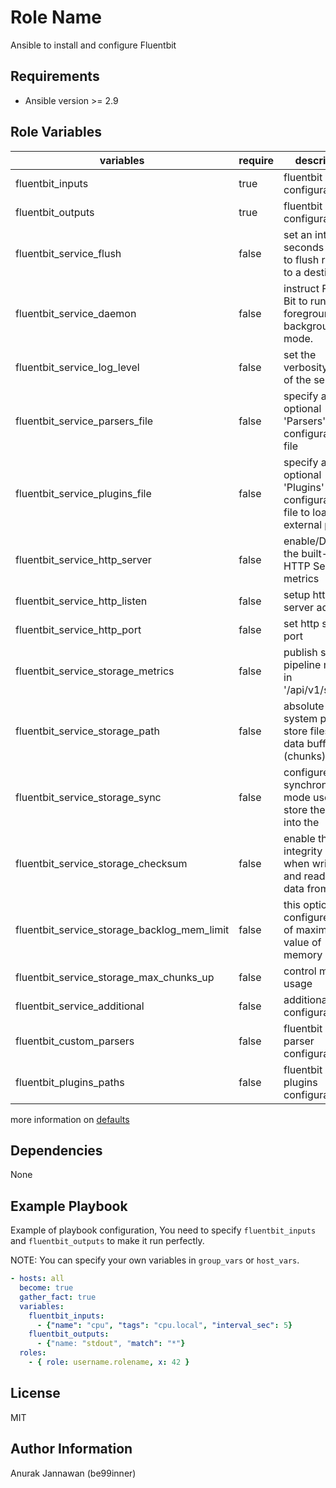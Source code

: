 # Role Name

Ansible to install and configure Fluentbit

## Requirements

- Ansible version >= 2.9

## Role Variables

| variables                                   | require | description                                                               | type       | default                 |
| ------------------------------------------- | ------- | ------------------------------------------------------------------------- | ---------- | ----------------------- |
| fluentbit_inputs                            | true    | fluentbit input configuration                                             | list(dict) | []                      |
| fluentbit_outputs                           | true    | fluentbit output configuration                                            | list(dict) | []                      |
| fluentbit_service_flush                     | false   | set an interval of seconds before to flush records to a destination       | number     | 5                       |
| fluentbit_service_daemon                    | false   | instruct Fluent Bit to run in foreground or background mode.              | string     | Off                     |
| fluentbit_service_log_level                 | false   | set the verbosity level of the service                                    | string     | info                    |
| fluentbit_service_parsers_file              | false   | specify an optional 'Parsers' configuration file                          | string     | parsers.conf            |
| fluentbit_service_plugins_file              | false   | specify an optional 'Plugins' configuration file to load external plugins | string     | plugins.conf            |
| fluentbit_service_http_server               | false   | enable/Disable the built-in HTTP Server for metrics                       | string     | Off                     |
| fluentbit_service_http_listen               | false   | setup http server address                                                 | string     | 0.0.0.0                 |
| fluentbit_service_http_port                 | false   | set http server port                                                      | number     | 2020                    |
| fluentbit_service_storage_metrics           | false   | publish storage pipeline metrics in '/api/v1/storage'                     | string     | on                      |
| fluentbit_service_storage_path              | false   | absolute file system path to store filesystem data buffers (chunks)       | string     | "/var/lib/td-agent-bit" |
| fluentbit_service_storage_sync              | false   | configure the synchronization mode used to store the data into the        | string     | normal                  |
| fluentbit_service_storage_checksum          | false   | enable the data integrity check when writing and reading data from the    | string     | off                     |
| fluentbit_service_storage_backlog_mem_limit | false   | this option configure a hint of maximum value of memory                   | string     | 5M                      |
| fluentbit_service_storage_max_chunks_up     | false   | control memory usage                                                      | number     | 128                     |
| fluentbit_service_additional                | false   | additional configuration                                                  | list(dict) | []                      |
| fluentbit_custom_parsers                    | false   | fluentbit custom parser configuration                                     | list(dict) | []                      |
| fluentbit_plugins_paths                     | false   | fluentbit custom plugins configuration                                    | list(dict) | []                      |

more information on [defaults](https://github.com/be99inner/ansible-fluentbit/blob/master/defaults/main.yml)

## Dependencies

None

## Example Playbook

Example of playbook configuration, You need to specify
`fluentbit_inputs` and `fluentbit_outputs` to make it run perfectly.

NOTE: You can specify your own variables in `group_vars` or `host_vars`.

```yaml
- hosts: all
  become: true
  gather_fact: true
  variables:
    fluentbit_inputs:
      - {"name": "cpu", "tags": "cpu.local", "interval_sec": 5}
    fluentbit_outputs:
      - {"name: "stdout", "match": "*"}
  roles:
    - { role: username.rolename, x: 42 }
```

## License

MIT

## Author Information

Anurak Jannawan (be99inner)

